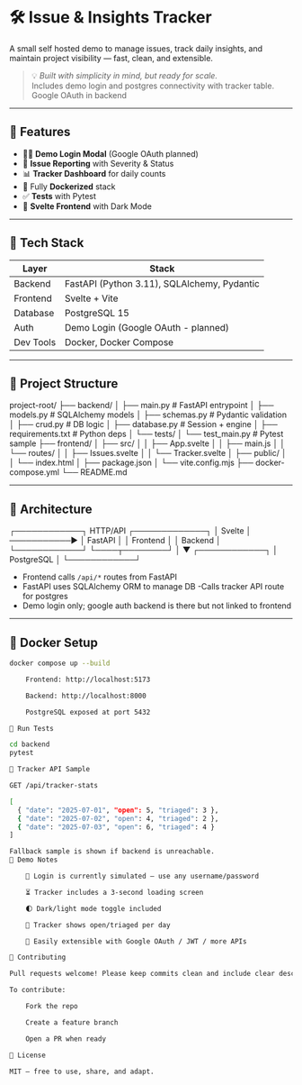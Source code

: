 # 🛠️ Issue & Insights Tracker

A small self hosted demo to manage issues, track daily insights, and maintain project visibility — fast, clean, and extensible.

> 💡 *Built with simplicity in mind, but ready for scale.*  
> Includes demo login and postgres connectivity with tracker table. Google OAuth in backend

---

## 🚀 Features

- 🧑‍💻 **Demo Login Modal** (Google OAuth planned)
- 📝 **Issue Reporting** with Severity & Status
- 📊 **Tracker Dashboard** for daily counts
- 🐳 Fully **Dockerized** stack
- ✅ **Tests** with Pytest
- 🎨 **Svelte Frontend** with Dark Mode

---

## 🧰 Tech Stack

| Layer       | Stack                                      |
|-------------|---------------------------------------------|
| Backend     | FastAPI (Python 3.11), SQLAlchemy, Pydantic |
| Frontend    | Svelte + Vite                               |
| Database    | PostgreSQL 15                               |
| Auth        | Demo Login (Google OAuth - planned)         |
| Dev Tools   | Docker, Docker Compose                      |

---

## 📁 Project Structure

project-root/
├── backend/
│   ├── main.py          # FastAPI entrypoint
│   ├── models.py        # SQLAlchemy models
│   ├── schemas.py       # Pydantic validation
│   ├── crud.py          # DB logic
│   ├── database.py      # Session + engine
│   ├── requirements.txt # Python deps
│   └── tests/
│       └── test_main.py # Pytest sample
├── frontend/
│   ├── src/
│   │   ├── App.svelte
│   │   ├── main.js
│   │   └── routes/
│   │       ├── Issues.svelte
│   │       └── Tracker.svelte
│   ├── public/
│   │   └── index.html
│   ├── package.json
│   └── vite.config.mjs
├── docker-compose.yml
└── README.md



---

## 🧱 Architecture

┌────────────┐   HTTP/API   ┌─────────────┐
│  Svelte    │ ───────────▶ │   FastAPI   │
│ Frontend   │              │  Backend    │
└────────────┘              └────┬────────┘
                                 │
                                 ▼
                           ┌────────────┐
                           │ PostgreSQL │
                           └────────────┘


- Frontend calls `/api/*` routes from FastAPI
- FastAPI uses SQLAlchemy ORM to manage DB
-Calls tracker API route for postgres
- Demo login only; google auth backend is there but not linked to frontend

---

## 🐳 Docker Setup

```bash
docker compose up --build

    Frontend: http://localhost:5173

    Backend: http://localhost:8000

    PostgreSQL exposed at port 5432

🧪 Run Tests

cd backend
pytest

🧪 Tracker API Sample

GET /api/tracker-stats

[
  { "date": "2025-07-01", "open": 5, "triaged": 3 },
  { "date": "2025-07-02", "open": 4, "triaged": 2 },
  { "date": "2025-07-03", "open": 6, "triaged": 4 }
]

Fallback sample is shown if backend is unreachable.
📌 Demo Notes

    🔐 Login is currently simulated — use any username/password

    ⏳ Tracker includes a 3-second loading screen

    🌓 Dark/light mode toggle included

    📅 Tracker shows open/triaged per day

    🔧 Easily extensible with Google OAuth / JWT / more APIs

🙌 Contributing

Pull requests welcome! Please keep commits clean and include clear descriptions.

To contribute:

    Fork the repo

    Create a feature branch

    Open a PR when ready

📄 License

MIT — free to use, share, and adapt.
